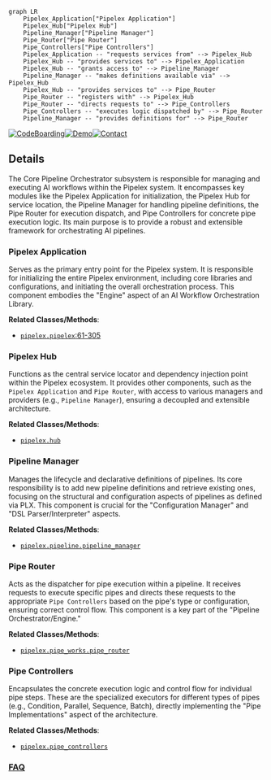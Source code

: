 ```mermaid
graph LR
    Pipelex_Application["Pipelex Application"]
    Pipelex_Hub["Pipelex Hub"]
    Pipeline_Manager["Pipeline Manager"]
    Pipe_Router["Pipe Router"]
    Pipe_Controllers["Pipe Controllers"]
    Pipelex_Application -- "requests services from" --> Pipelex_Hub
    Pipelex_Hub -- "provides services to" --> Pipelex_Application
    Pipelex_Hub -- "grants access to" --> Pipeline_Manager
    Pipeline_Manager -- "makes definitions available via" --> Pipelex_Hub
    Pipelex_Hub -- "provides services to" --> Pipe_Router
    Pipe_Router -- "registers with" --> Pipelex_Hub
    Pipe_Router -- "directs requests to" --> Pipe_Controllers
    Pipe_Controllers -- "executes logic dispatched by" --> Pipe_Router
    Pipeline_Manager -- "provides definitions for" --> Pipe_Router
```

[![CodeBoarding](https://img.shields.io/badge/Generated%20by-CodeBoarding-9cf?style=flat-square)](https://github.com/CodeBoarding/CodeBoarding)[![Demo](https://img.shields.io/badge/Try%20our-Demo-blue?style=flat-square)](https://www.codeboarding.org/diagrams)[![Contact](https://img.shields.io/badge/Contact%20us%20-%20contact@codeboarding.org-lightgrey?style=flat-square)](mailto:contact@codeboarding.org)

## Details

The Core Pipeline Orchestrator subsystem is responsible for managing and executing AI workflows within the Pipelex system. It encompasses key modules like the Pipelex Application for initialization, the Pipelex Hub for service location, the Pipeline Manager for handling pipeline definitions, the Pipe Router for execution dispatch, and Pipe Controllers for concrete pipe execution logic. Its main purpose is to provide a robust and extensible framework for orchestrating AI pipelines.

### Pipelex Application
Serves as the primary entry point for the Pipelex system. It is responsible for initializing the entire Pipelex environment, including core libraries and configurations, and initiating the overall orchestration process. This component embodies the "Engine" aspect of an AI Workflow Orchestration Library.


**Related Classes/Methods**:

- <a href="https://github.com/Pipelex/pipelex/blob/main/pipelex/pipelex.py#L61-L305" target="_blank" rel="noopener noreferrer">`pipelex.pipelex`:61-305</a>


### Pipelex Hub
Functions as the central service locator and dependency injection point within the Pipelex ecosystem. It provides other components, such as the `Pipelex Application` and `Pipe Router`, with access to various managers and providers (e.g., `Pipeline Manager`), ensuring a decoupled and extensible architecture.


**Related Classes/Methods**:

- <a href="https://github.com/Pipelex/pipelex/blob/main/pipelex/hub.py" target="_blank" rel="noopener noreferrer">`pipelex.hub`</a>


### Pipeline Manager
Manages the lifecycle and declarative definitions of pipelines. Its core responsibility is to add new pipeline definitions and retrieve existing ones, focusing on the structural and configuration aspects of pipelines as defined via PLX. This component is crucial for the "Configuration Manager" and "DSL Parser/Interpreter" aspects.


**Related Classes/Methods**:

- <a href="https://github.com/Pipelex/pipelex/blob/main/pipelex/pipeline/pipeline_manager.py" target="_blank" rel="noopener noreferrer">`pipelex.pipeline.pipeline_manager`</a>


### Pipe Router
Acts as the dispatcher for pipe execution within a pipeline. It receives requests to execute specific pipes and directs these requests to the appropriate `Pipe Controllers` based on the pipe's type or configuration, ensuring correct control flow. This component is a key part of the "Pipeline Orchestrator/Engine."


**Related Classes/Methods**:

- <a href="https://github.com/Pipelex/pipelex/blob/main/pipelex/pipe_works/pipe_router.py" target="_blank" rel="noopener noreferrer">`pipelex.pipe_works.pipe_router`</a>


### Pipe Controllers
Encapsulates the concrete execution logic and control flow for individual pipe steps. These are the specialized executors for different types of pipes (e.g., Condition, Parallel, Sequence, Batch), directly implementing the "Pipe Implementations" aspect of the architecture.


**Related Classes/Methods**:

- <a href="https://github.com/Pipelex/pipelex/blob/main/pipelex/pipe_controllers" target="_blank" rel="noopener noreferrer">`pipelex.pipe_controllers`</a>




### [FAQ](https://github.com/CodeBoarding/GeneratedOnBoardings/tree/main?tab=readme-ov-file#faq)
